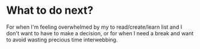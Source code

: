 # What to do next?

For when I'm feeling overwhelmed by my to read/create/learn list and I don't want to have to make a decision, or for when I need a break and want to avoid wasting precious time interwebbing.



